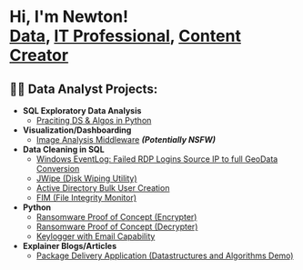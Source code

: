 
<h1>Hi, I'm Newton! <br/><a href="https://github.com/joshmadakor1">Data</a>, <a href="https://www.linkedin.com/in/joshmadakor/">IT Professional</a>, <a href="https://www.youtube.com/c/joshmadakor">Content Creator</a></h1>

<h2>👨‍💻 Data Analyst Projects:</h2>

- <b>SQL Exploratory Data Analysis</b>
  - [Praciting DS & Algos in Python](https://github.com/joshmadakor1/Algorithms-Practice)
- <b>Visualization/Dashboarding</b>
  - [Image Analysis Middleware](https://github.com/joshmadakor1/4chan-Image-Analysis-Middleware-C964) <b><i>(Potentially NSFW)</b></i>
- <b>Data Cleaning in SQL</b>
  - [Windows EventLog: Failed RDP Logins Source IP to full GeoData Conversion](https://github.com/joshmadakor1/Sentinel-Lab)
  - [JWipe (Disk Wiping Utility)](https://github.com/joshmadakor1/Jwipe.PowerShell)
  - [Active Directory Bulk User Creation](https://github.com/joshmadakor1/AD_PS)
  - [FIM (File Integrity Monitor)](https://github.com/joshmadakor1/PowerShell-Integrity-FIM)
- <b>Python</b>
  - [Ransomware Proof of Concept (Encrypter)](https://github.com/joshmadakor1/EncrypterPOC)
  - [Ransomware Proof of Concept (Decrypter)](https://github.com/joshmadakor1/DecrypterPOC)
  - [Keylogger with Email Capability](https://github.com/joshmadakor1/Key-Logger-With-Email)
- <b>Explainer Blogs/Articles</b>
  - [Package Delivery Application (Datastructures and Algorithms Demo)](https://github.com/joshmadakor1/Package-Delivery-Pathfinding-Algorithm)
